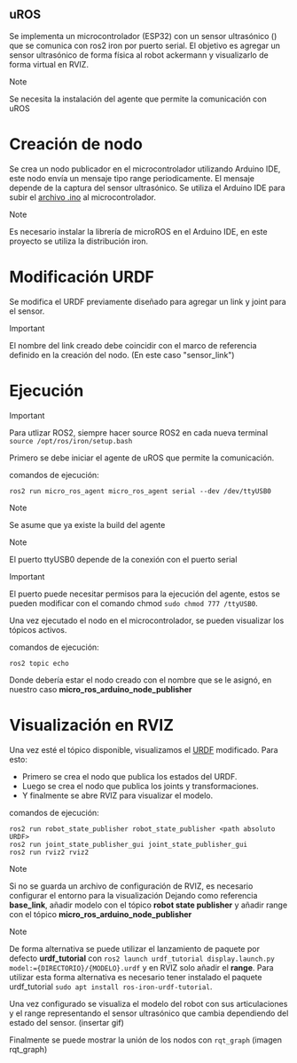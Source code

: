 ## uROS
Se implementa un microcontrolador (ESP32) con un sensor ultrasónico () que se comunica con ros2 iron por puerto serial.
El objetivo es agregar un sensor ultrasónico de forma física al robot ackermann y visualizarlo de forma virtual en RVIZ.
> [!NOTE]
> Se necesita la instalación del agente que permite la comunicación con uROS

# Creación de nodo
Se crea un nodo publicador en el microcontrolador utilizando Arduino IDE, este nodo envía un mensaje tipo range periodicamente.
El mensaje depende de la captura del sensor ultrasónico. Se utiliza el Arduino IDE para subir el [archivo .ino](link) al microcontrolador.
> [!NOTE]
> Es necesario instalar la librería de microROS en el Arduino IDE, en este proyecto se utiliza la distribución iron.

# Modificación URDF
Se modifica el URDF previamente diseñado para agregar un link y joint para el sensor.
> [!IMPORTANT]
> El nombre del link creado debe coincidir con el marco de referencia definido en la creación del nodo. (En este caso "sensor_link")

# Ejecución
> [!IMPORTANT]
> Para utlizar ROS2, siempre hacer source ROS2 en cada nueva terminal ```source /opt/ros/iron/setup.bash```

Primero se debe iniciar el agente de uROS que permite la comunicación.

comandos de ejecución:
```
ros2 run micro_ros_agent micro_ros_agent serial --dev /dev/ttyUSB0
```

> [!NOTE] 
> Se asume que ya existe la build del agente

> [!NOTE]
> El puerto ttyUSB0 depende de la conexión con el puerto serial

> [!IMPORTANT]
> El puerto puede necesitar permisos para la ejecución del agente, estos se pueden modificar con el comando chmod ```sudo chmod 777 /ttyUSB0```.

Una vez ejecutado el nodo en el microcontrolador, se pueden visualizar los tópicos activos.

comandos de ejecución:

```
ros2 topic echo
```

Donde debería estar el nodo creado con el nombre que se le asignó, en nuestro caso **micro_ros_arduino_node_publisher**

# Visualización en RVIZ
Una vez esté el tópico disponible, visualizamos el [URDF](link) modificado.
Para esto:
- Primero se crea el nodo que publica los estados del URDF.
- Luego se crea el nodo que publica los joints y transformaciones.
- Y finalmente se abre RVIZ para visualizar el modelo.

comandos de ejecución:
```
ros2 run robot_state_publisher robot_state_publisher <path absoluto URDF>
ros2 run joint_state_publisher_gui joint_state_publisher_gui
ros2 run rviz2 rviz2
```

> [!NOTE]
> Si no se guarda un archivo de configuración de RVIZ, es necesario configurar el entorno para la visualización
Dejando como referencia **base_link**, añadir modelo con el tópico **robot state publisher** y añadir range con el tópico **micro_ros_arduino_node_publisher**

>[!NOTE]
> De forma alternativa se puede utilizar el lanzamiento de paquete por defecto **urdf_tutorial** con ```ros2 launch urdf_tutorial display.launch.py model:={DIRECTORIO}/{MODELO}.urdf``` y en RVIZ solo añadir el **range**.
> Para utilizar esta forma alternativa es necesario tener instalado el paquete urdf_tutorial ```sudo apt install ros-iron-urdf-tutorial```.

Una vez configurado se visualiza el modelo del robot con sus articulaciones y el range representando el sensor ultrasónico que cambia dependiendo del estado del sensor.
(insertar gif)

Finalmente se puede mostrar la unión de los nodos con ```rqt_graph```
(imagen rqt_graph)
